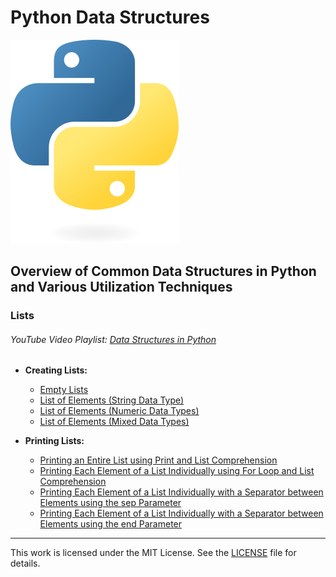# Python Data Structures
![dspython](93F74F5C-B26D-4347-9F0D-79FE896B89C8.png)

## Overview of Common Data Structures in Python and Various Utilization Techniques

### Lists
###### YouTube Video Playlist: [Data Structures in Python](https://youtube.com/playlist?list=PLpJJEVLtpZo9csSa1VDJnKmLghzXSOwnZ&si=wwkGucVcJ7BsKnI1)

- **Creating Lists:**
   - [Empty Lists](lists/part1/lst_empty_lists.py)
   - [List of Elements (String Data Type)](lists/part1/lst_elements_strings.py)
   - [List of Elements (Numeric Data Types)](lists/part1/lst_elements_numbers.py)
   - [List of Elements (Mixed Data Types)](lists/part1/lst_elements_mixed.py)
      
- **Printing Lists:**
   - [Printing an Entire List using Print and List Comprehension](lists/part2/printlists_print.py)
   - [Printing Each Element of a List Individually using For Loop and List Comprehension](lists/part2/printlists_forloop_and_comprehension.py)
   - [Printing Each Element of a List Individually with a Separator between Elements using the sep Parameter](lists/part2/printlists_sep_parameter.py)
   - [Printing Each Element of a List Individually with a Separator between Elements using the end Parameter](lists/part2/printlists_end_parameter.py)

---

This work is licensed under the MIT License. See the [LICENSE](https://github.com/huntscript/PythonDataStructures/blob/main/LICENSE.txt) file for details.
